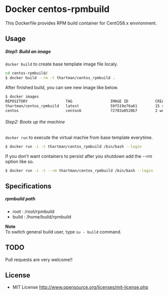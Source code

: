 # Docker centos-rpmbuild

This Dockerfile provides RPM build container for CentOS6.x environment.

## Usage

##### Step1: Build an image

`docker build` to create base template image file localy.

```sh
cd centos-rpmbuild/
$ docker build --rm -t thartman/centos_rpmbuild . 
```

After finished build, you can see new image like below.

```sh
$ docker images
REPOSITORY                 TAG                 IMAGE ID            CREATED             VIRTUAL SIZE
thartman/centos_rpmbuild   latest              59f519e76a61        15 seconds ago      826.8 MB
centos                     centos6             72703a0520b7        2 weeks ago         190.6 MB
```

###### Step2: Boots up the machine

`docker run` to execute the virtual machie from base template everytime.<br>

```sh
$ docker run -i -t thartman/centos_rpmbuild /bin/bash --login
```

If you don't want containers to persist after you shutdown add the --rm option like so.<br>

```sh
$ docker run -i -t --rm thartman/centos_rpmbuild /bin/bash --login
```

## Specifications

##### rpmbuild path

* root : /root/rpmbuild
* build : /home/build/rpmbuild

**Note**<br>
To switch general build user, type `su - build` command.

## TODO

Pull requests are very welcome!!

## License

* MIT License http://www.opensource.org/licenses/mit-license.php
